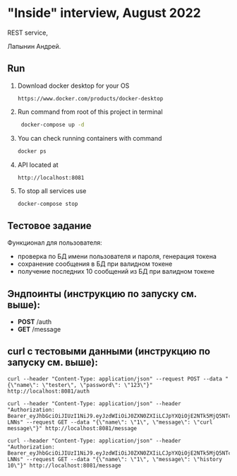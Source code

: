 # "Inside" interview, August 2022

REST service, 

Лапынин Андрей.

## Run

1. Download docker desktop for your OS

   ```
   https://www.docker.com/products/docker-desktop
   ```

2. Run command from root of this project in terminal

   ```bash
    docker-compose up -d
   ```

3. You can check running containers with command

   ```bash
   docker ps
   ```   
4. API located at

    ```
    http://localhost:8081
    ```
5. To stop all services use

   ```bash
   docker-compose stop
   ```         

## Тестовое задание
Функционал для пользователя:
- проверка по БД имени пользователя и пароля, генерация токена
- сохранение сообщения в БД при валидном токене
- получение последних 10 сообщений из БД при валидном токене

## Эндпоинты (инструкцию по запуску см. выше):
* **POST** /auth
* **GET**  /message

## curl c тестовыми данными (инструкцию по запуску см. выше):
```
curl --header "Content-Type: application/json" --request POST --data "{\"name\": \"tester\", \"password\": \"123\"}" http://localhost:8081/auth
```
```
curl --header "Content-Type: application/json" --header "Authorization: Bearer_eyJhbGciOiJIUzI1NiJ9.eyJzdWIiOiJ0ZXN0ZXIiLCJpYXQiOjE2NTk5MjQ5NTcsImV4cCI6MTY2MDAxMTM1N30.kfPKcTFozWPDEdzpzgghctzA9ldnaBxcbxZIJa-LNNs" --request GET --data "{\"name\": \"1\", \"message\": \"curl message\"}" http://localhost:8081/message
```
```
curl --header "Content-Type: application/json" --header "Authorization: Bearer_eyJhbGciOiJIUzI1NiJ9.eyJzdWIiOiJ0ZXN0ZXIiLCJpYXQiOjE2NTk5MjQ5NTcsImV4cCI6MTY2MDAxMTM1N30.kfPKcTFozWPDEdzpzgghctzA9ldnaBxcbxZIJa-LNNs" --request GET --data "{\"name\": \"1\", \"message\": \"history 10\"}" http://localhost:8081/message
```
